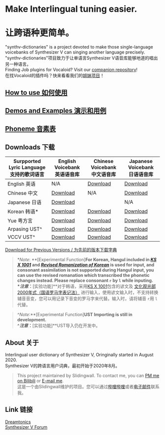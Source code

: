 # Make Interlingual tuning easier.  
# 让跨语种更简单。
"synthv-dictionaries" is a project devoted to make those single-language voicebanks of Synthesizer V can singing another language precisely.  
"synthv-dictionaries"项目致力于让单语言Synthesizer V语音库能够地道的唱出另一种语言。  
Finding Job plugins for Vocaloid? Visit our [companion repository](/vocaloid-dictionaries/)!  
在找Vocaloid的插件吗？快来看看我们的[姐妹项目](/vocaloid-dictionaries/)！
## [How to use 如何使用](/synthv-dictionaries/manual)  
## [Demos and Examples 演示和用例](/synthv-dictionaries/demo) 
## [Phoneme 音素表](/synthv-dictionaries/phoneme) 

## Downloads 下载  

| Surpported Lyric Language<br />支持的歌词语言 | English Voicebank<br />英语语音库 | Chinese Voicebank<br />中文语音库 |Japanese Voicebank<br />日语语音库 |
| ---------- | ---------- | ---------- | ---------- |
| English 英语 | N/A | [Download](https://github.com/Slidingwall/synthv-dictionaries/blob/main/mandarin-xsampa/English.json) | [Download](https://github.com/Slidingwall/synthv-dictionaries/blob/main/japanese-romaji/English.json) |
| Chinese 中文 | [Download](https://github.com/Slidingwall/synthv-dictionaries/blob/main/english-arpabet/Mandarin.json) | N/A | [Download](https://github.com/Slidingwall/synthv-dictionaries/blob/main/japanese-romaji/Mandarin.json) |
| Japanese 日语 | [Download](https://github.com/Slidingwall/synthv-dictionaries/blob/main/english-arpabet/Japanese.json) |  | N/A |
| Korean 韩语* | [Download](https://github.com/Slidingwall/synthv-dictionaries/blob/main/english-arpabet/Korean.json) | [Download](https://github.com/Slidingwall/synthv-dictionaries/blob/main/mandarin-xsampa/Korean.json) | [Download](https://github.com/Slidingwall/synthv-dictionaries/blob/main/japanese-romaji/Korean.json) |
| Yue 粤方言 | [Download](https://github.com/Slidingwall/synthv-dictionaries/blob/main/english-arpabet/Yue.json) | [Download](https://github.com/Slidingwall/synthv-dictionaries/blob/main/mandarin-xsampa/Yue.json) | [Download](https://github.com/Slidingwall/synthv-dictionaries/blob/main/japanese-romaji/Yue.json) |
| Arpasing UST^ | [Download](https://github.com/Slidingwall/synthv-dictionaries/blob/main/english-arpabet/UST-Arpasing.json) | [Download](https://github.com/Slidingwall/synthv-dictionaries/blob/main/mandarin-xsampa/UST-Arpasing.json) | [Download](https://github.com/Slidingwall/synthv-dictionaries/blob/main/japanese-romaji/UST-Arpasing.json) |
| VCCV UST^ | [Download](https://github.com/Slidingwall/synthv-dictionaries/blob/main/english-arpabet/UST-VCCV.json) | [Download](https://github.com/Slidingwall/synthv-dictionaries/blob/main/mandarin-xsampa/UST-VCCV.json) | [Download](https://github.com/Slidingwall/synthv-dictionaries/blob/main/japanese-romaji/UST-VCCV.json) |
  
[Download for Previous Versions / 为先前的版本下载字典](/synthv-dictionaries/download)
> *_Note_: **[Experimental Function]**For Korean, Hangul included in _[KS X 1001](https://en.wikipedia.org/wiki/KS_X_1001)_ and _[Revised Romanization of Korean](https://en.wikipedia.org/wiki/Revised_Romanization_of_Korean)_ is used for input, and consonant assimilation is not supported during Hangul input, you can use the revised romanation which transcribed the phonetic changes instead. Please replace consonant `r` by `l` while inputing.  
> *_注意_：**[实验功能]**对于韩语，采用[KS X 1001](https://zh.wikipedia.org/wiki/KS_X_1001)包含的谚文及 [文化观光部2000年式（国语罗马字表记法）](https://zh.wikipedia.org/wiki/%E6%96%87%E5%8C%96%E8%A7%82%E5%85%89%E9%83%A82000%E5%B9%B4%E5%BC%8F) 进行输入，使用谚文输入时，不支持转换辅音音变，您可以用记录下音变的罗马字来代替。输入时，请将辅音 `r`用 `l`代替。

> ^_Note_:**[Experimental Function]**UST Importing is still in development.  
> ^_注意_：**[实验功能]**UST导入仍在开发中。

## About 关于

Interlingual user dictionary of Synthesizer V, Oringinally started in August 2020.  
Synthesizer V的跨语言用户词典，最初开始于2020年8月。  


> This project maintained by Slidingwall. To contact me, you can [PM me on Bilibili](https://space.bilibili.com/141232009) or [E-mail me](mailto:slidingwall@outlook.com).   
> 这是一个由Slidingwall维护的项目。您可以通过[哔哩哔哩](https://space.bilibili.com/141232009)或者[电子邮件](mailto:slidingwall@outlook.com)联系我。  

## Link 链接
[Dreamtonics](https://dreamtonics.com/)  
[Synthesizer V Forum](https://forum.synthesizerv.com/)  
